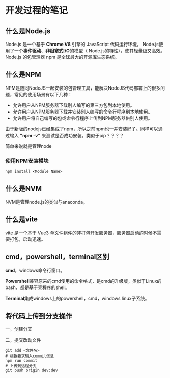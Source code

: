 # 开发过程的笔记

## 什么是Node.js

Node.js 是一个基于 **Chrome V8** 引擎的 JavaScript 代码运行环境。 Node.js使用了一个**事件驱动**、**非阻塞式I/O**的模型（ Node.js的特性），使其轻量级又高效。 Node.js 的包管理器 npm 是全球最大的开源库生态系统。

## 什么是NPM

NPM是随同NodeJS一起安装的包管理工具，能解决NodeJS代码部署上的很多问题，常见的使用场景有以下几种：

- 允许用户从NPM服务器下载别人编写的第三方包到本地使用。
- 允许用户从NPM服务器下载并安装别人编写的命令行程序到本地使用。
- 允许用户将自己编写的包或命令行程序上传到NPM服务器供别人使用。

由于新版的nodejs已经集成了npm，所以之前npm也一并安装好了。同样可以通过输入 **"npm -v"** 来测试是否成功安装。类似于pip？？？？

简单来说就是管理node

### 使用NPM安装模块

```
npm install <Module Name>
```

## 什么是NVM

NVM是管理node.js的类似与anaconda。

## 什么是vite

vite 是一个基于 Vue3 单文件组件的非打包开发服务器，服务器启动的时候不需要打包，启动迅速。

## cmd，powershell，terminal区别

**cmd**，windows命令行窗口。

**Powershell**兼容原来的cmd使用的命令格式，是cmd的升级版，类似于Linux的bash，都是基于壳程序的shell。

**Terminal**集成windows上的powershell，cmd，windows linux子系统。



## 将代码上传到分支操作

一，[创建分支](git_use.md)

二，提交改动文件

```
git add <文件名>
# 根据要求输入commit信息
npm run commit
# 上传到远程分支
git push origin dev:dev


```


